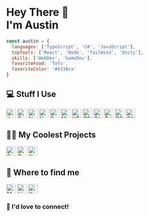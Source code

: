 # Hey There 👋<br/>I'm Austin
```javascript
const austin = {
  languages: ['TypeScript', 'C#', 'JavaScript'],
  topTools: ['React', 'Node', 'TailWind', 'Unity'],
  skills: ['WebDev', 'GameDev'],
  favoriteFood: 'Tofu',
  favoriteColor: '#4338ca'
}
```
## 💻 Stuff I Use
<picture><img src="https://img.shields.io/badge/JavaScript-grey?logo=javascript" alt="JavaScript" title="JavaScript" height="25" /></picture>
<picture><img src="https://img.shields.io/badge/TypeScript-grey?logo=typescript" alt="TypeScript" title="TypeScript" height="25" /></picture>
<picture><img src="https://img.shields.io/badge/Node.js-grey?logo=nodedotjs" alt="Node.js" title="Node.js" height="25" /></picture>
<picture><img src="https://img.shields.io/badge/Unity_Engine-grey?logo=unity" alt="Unity Engine" title="Unity Engine" height="25" /></picture>
<picture><img src="https://img.shields.io/badge/React-grey?logo=react" alt="React" title="React" height="25" /></picture>
<picture><img src="https://img.shields.io/badge/MongoDB-grey?logo=mongodb" alt="MongoDB" title="MongoDB" height="25" /></picture>
<picture><img src="https://img.shields.io/badge/HTML-grey?logo=html5" alt="HTML5" title="HTML5" height="25" /></picture>
<picture><img src="https://img.shields.io/badge/CSS-grey?logo=css3" alt="CSS3" title="CSS3" height="25" /></picture>
<picture><img src="https://img.shields.io/badge/Git-grey?logo=git" alt="Git" title="Git" height="25" /></picture>
<picture><img src="https://img.shields.io/badge/Tailwind_CSS-grey?logo=tailwindcss" alt="Tailwind CSS" title="Tailwind CSS" height="25" /></picture>
<picture><img src="https://img.shields.io/badge/D3.js-grey?logo=d3dotjs" alt="D3.js" title="D3.js" height="25" /></picture>
<picture><img src="https://img.shields.io/badge/C%23-grey?logo=dotnet" alt="C#" title="C#" height="25" /></picture>

## 🧑‍💻 My Coolest Projects
<a href="https://store.steampowered.com/app/2618690/Seas_of_Rebellion/" target="_blank"><img src="https://img.shields.io/badge/Seas_of_Rebellion-%231A9FFF?logo=steam" alt="Seas of Rebellion" title="Seas of Rebellion" height="25" /></a>
<a href="https://austin-weeks.github.io/osrs-ge-app" target="_blank"><img src="https://img.shields.io/badge/📈_RuneScape_Stock_App-%23a16207" alt="RuneScape Stock App" title="RuneScape Stock App" height="25" /></a>
<a href="https://austinweeks.dev/youtube" target="_blank"><img src="https://img.shields.io/badge/🍜_YuTube-%23a855f7" alt="YuTube" title="YuTube" height="25" /></a>



## 📒 Where to find me
<a href="https://austinweeks.dev" target="_blank"><img src="https://img.shields.io/badge/💼_My_Portfolio-%236366f1" alt="My Portfolio" title="My Portfolio" height="25" /></a>
<a href="https://www.linkedin.com/in/austinweeks" target="_blank"><img src="https://img.shields.io/badge/LinkedIn-%230A66C2?logo=linkedin" alt="LinkedIn" title="LinkedIn" height="25" /></a>
<a href="https://www.youtube.com/@AustinWeeks" target="_blank"><img src="https://img.shields.io/badge/YouTube-%23FF0000?logo=youtube" alt="YouTube" title="YouTube" height="25" /></a>
### 🙋 I'd love to connect!

